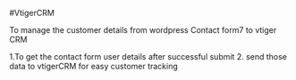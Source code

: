 #VtigerCRM

To manage the customer details from wordpress Contact form7 to vtiger CRM

1.To get the contact form user details after successful submit
2. send those data to vtigerCRM for easy customer tracking
